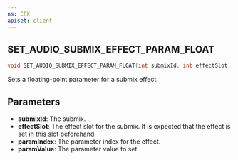 ```yaml
---
ns: CFX
apiset: client
---
```

## SET_AUDIO_SUBMIX_EFFECT_PARAM_FLOAT

```c
void SET_AUDIO_SUBMIX_EFFECT_PARAM_FLOAT(int submixId, int effectSlot, int paramIndex, float paramValue);
```

Sets a floating-point parameter for a submix effect.

## Parameters
* **submixId**: The submix.
* **effectSlot**: The effect slot for the submix. It is expected that the effect is set in this slot beforehand.
* **paramIndex**: The parameter index for the effect.
* **paramValue**: The parameter value to set.
